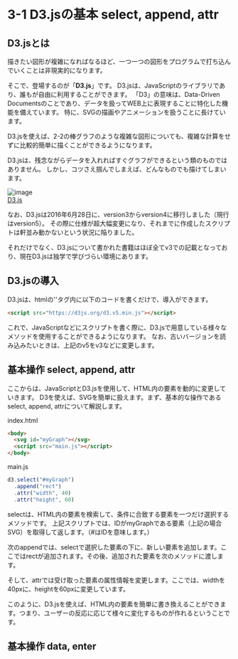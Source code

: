 # 3-1 D3.jsの基本 select, append, attr

## D3.jsとは

描きたい図形が複雑になればなるほど、一つ一つの図形をプログラムで打ち込んでいくことは非現実的になります。

そこで、登場するのが「__D3.js__」です。
D3.jsは、JavaScriptのライブラリであり、誰もが自由に利用することができます。
「D3」の意味は、Data-Driven Documentsのことであり、データを扱ってWEB上に表現することに特化した機能を備えています。
特に、SVGの描画やアニメーションを扱うことに長けています。

D3.jsを使えば、2-2の棒グラフのような複雑な図形についても、複雑な計算をせずに比較的簡単に描くことができるようになります。

D3.jsは、残念ながらデータを入れればすぐグラフができるという類のものではありません。
しかし、コツさえ掴んでしまえば、どんなものでも描けてしまいます。

![image](http://www.ei-ic.sakura.ne.jp/handson20180721/img/3-1_01.png)  
[D3.js](https://d3js.org/)
<br>

なお、D3.jsは2016年6月28日に、version3からversion4に移行しました（現行はversion5）。
その際に仕様が超大幅変更になり、それまでに作成したスクリプトは軒並み動かないという状況に陥りました。

それだけでなく、D3.jsについて書かれた書籍はほぼ全てv3での記載となっており、現在D3.jsは独学で学びづらい環境にあります。  

## D3.jsの導入

D3.jsは、htmlの'<head>'タグ内に以下のコードを書くだけで、導入ができます。

```html
<script src="https://d3js.org/d3.v5.min.js"></script>
```

これで、JavaScriptなどにスクリプトを書く際に、D3.jsで用意している様々なメソッドを使用することができるようになります。
なお、古いバージョンを読み込みたいときは、上記のv5をv3などに変更します。

## 基本操作 select, append, attr

ここからは、JavaScriptとD3.jsを使用して、HTML内の要素を動的に変更していきます。
D3を使えば、SVGを簡単に扱えます。まず、基本的な操作であるselect, append, attrについて解説します。

index.html
```html
<body>
  <svg id="myGraph"></svg>
  <script src="main.js"></script>
</body>
```

main.js
```js
d3.select("#myGraph")
  .append("rect")
  .attr("width", 40)
  .attr("height", 60)
```

selectは、HTML内の要素を検索して、条件に合致する要素を一つだけ選択するメソッドです。
上記スクリプトでは、IDがmyGraphである要素（上記の場合SVG）を取得して返します。（#はIDを意味します。）

次のappendでは、selectで選択した要素の下に、新しい要素を追加します。ここではrectが追加されます。その後、追加された要素を次のメソッドに渡します。

そして、attrでは受け取った要素の属性情報を変更します。ここでは、widthを40pxに、heightを60pxに変更しています。

このように、D3.jsを使えば、HTML内の要素を簡単に書き換えることができます。つまり、ユーザーの反応に応じて様々に変化するものが作れるということです。  
  

## 基本操作 data, enter

